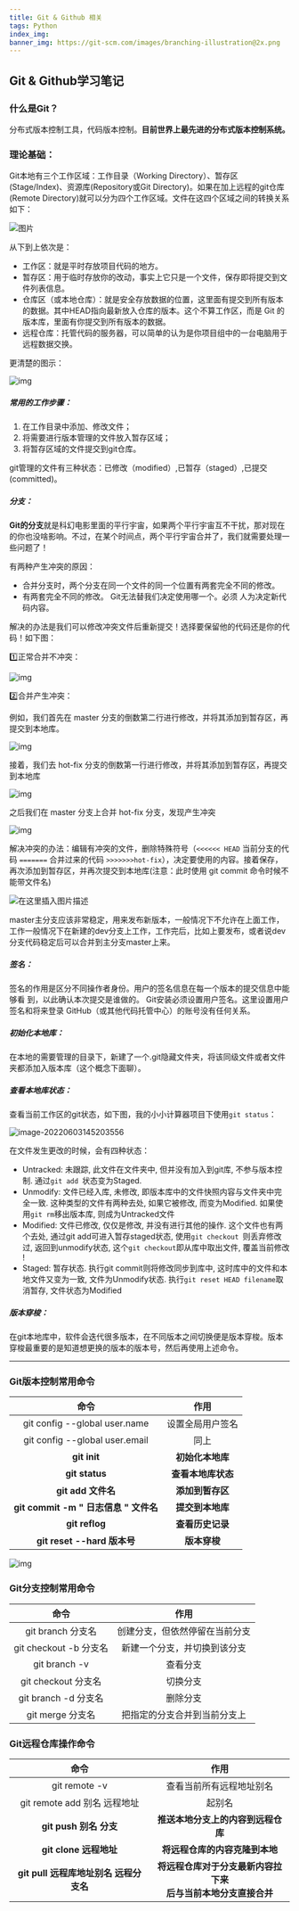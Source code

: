 ```yaml
---
title: Git & Github 相关
tags: Python
index_img: 
banner_img: https://git-scm.com/images/branching-illustration@2x.png
---
```


## Git & Github学习笔记

### 什么是Git？

分布式版本控制工具，代码版本控制。**目前世界上最先进的分布式版本控制系统。**

### 理论基础：

Git本地有三个工作区域：工作目录（Working Directory）、暂存区(Stage/Index)、资源库(Repository或Git Directory)。如果在加上远程的git仓库(Remote Directory)就可以分为四个工作区域。文件在这四个区域之间的转换关系如下：

![图片](https://s2.loli.net/2022/06/03/db4AVkoZl2wLQ8O.png)

从下到上依次是：

- 工作区：就是平时存放项目代码的地方。
- 暂存区：用于临时存放你的改动，事实上它只是一个文件，保存即将提交到文件列表信息。
- 仓库区（或本地仓库）：就是安全存放数据的位置，这里面有提交到所有版本的数据。其中HEAD指向最新放入仓库的版本。这个不算工作区，而是 Git 的版本库，里面有你提交到所有版本的数据。
- 远程仓库：托管代码的服务器，可以简单的认为是你项目组中的一台电脑用于远程数据交换。

更清楚的图示：

![img](https://s2.loli.net/2022/06/03/kUfoABm6JFRWXjp.png)

##### 常用的工作步骤：

1. 在工作目录中添加、修改文件；
2. 将需要进行版本管理的文件放入暂存区域；
3. 将暂存区域的文件提交到git仓库。

git管理的文件有三种状态：已修改（modified）,已暂存（staged）,已提交(committed)。



##### 分支：

**Git的分支**就是科幻电影里面的平行宇宙，如果两个平行宇宙互不干扰，那对现在的你也没啥影响。不过，在某个时间点，两个平行宇宙合并了，我们就需要处理一些问题了！

有两种产生冲突的原因：

- 合并分支时，两个分支在同一个文件的同一个位置有两套完全不同的修改。
- 有两套完全不同的修改。 Git无法替我们决定使用哪一个。必须 人为决定新代码内容。

解决的办法是我们可以修改冲突文件后重新提交！选择要保留他的代码还是你的代码！如下图：

:one:正常合并不冲突：

<img src="https://img-blog.csdnimg.cn/b4f384f593fd4f1bb8f8166cf7c3788a.png?x-oss-process=image/watermark,type_ZHJvaWRzYW5zZmFsbGJhY2s,shadow_50,text_Q1NETiBA55Sf5ZG95piv5pyJ5YWJ55qE,size_20,color_FFFFFF,t_70,g_se,x_16#pic_center" alt="img"  />

:two:合并产生冲突：

例如，我们首先在 master 分支的倒数第二行进行修改，并将其添加到暂存区，再提交到本地库。

![img](https://img-blog.csdnimg.cn/4821244a17a44193a41238f39b3bff2e.png?x-oss-process=image/watermark,type_ZHJvaWRzYW5zZmFsbGJhY2s,shadow_50,text_Q1NETiBA55Sf5ZG95piv5pyJ5YWJ55qE,size_20,color_FFFFFF,t_70,g_se,x_16#pic_center)

接着，我们去 hot-fix 分支的倒数第一行进行修改，并将其添加到暂存区，再提交到本地库

![img](https://img-blog.csdnimg.cn/2bcdd89a7c9d43a9bd6564359499b7c8.png?x-oss-process=image/watermark,type_ZHJvaWRzYW5zZmFsbGJhY2s,shadow_50,text_Q1NETiBA55Sf5ZG95piv5pyJ5YWJ55qE,size_20,color_FFFFFF,t_70,g_se,x_16#pic_center)

之后我们在 master 分支上合并 hot-fix 分支，发现产生冲突

![img](https://img-blog.csdnimg.cn/4e603c5ffb3f4383a1082cade9b10a4d.png?x-oss-process=image/watermark,type_ZHJvaWRzYW5zZmFsbGJhY2s,shadow_50,text_Q1NETiBA55Sf5ZG95piv5pyJ5YWJ55qE,size_20,color_FFFFFF,t_70,g_se,x_16#pic_center)

解决冲突的办法：编辑有冲突的文件，删除特殊符号（`<<<<<< HEAD` 当前分支的代码 `=======` 合并过来的代码 `>>>>>>>hot-fix`），决定要使用的内容。接着保存，再次添加到暂存区，并再次提交到本地库(注意：此时使用 git commit 命令时候不能带文件名)

![在这里插入图片描述](https://img-blog.csdnimg.cn/7ba8e844ff5f4062abe9a8c61763378a.png?x-oss-process=image/watermark,type_ZHJvaWRzYW5zZmFsbGJhY2s,shadow_50,text_Q1NETiBA55Sf5ZG95piv5pyJ5YWJ55qE,size_20,color_FFFFFF,t_70,g_se,x_16#pic_center)

master主分支应该非常稳定，用来发布新版本，一般情况下不允许在上面工作，工作一般情况下在新建的dev分支上工作，工作完后，比如上要发布，或者说dev分支代码稳定后可以合并到主分支master上来。

##### 签名：

签名的作用是区分不同操作者身份。用户的签名信息在每一个版本的提交信息中能够看
到，以此确认本次提交是谁做的。 Git安装必须设置用户签名。这里设置用户签名和将来登录 GitHub（或其他代码托管中心）的账号没有任何关系。

##### 初始化本地库：

在本地的需要管理的目录下，新建了一个.git隐藏文件夹，将该同级文件或者文件夹都添加入版本库（这个概念下面聊）。

##### 查看本地库状态：

查看当前工作区的git状态，如下图，我的小小计算器项目下使用`git status`：

![image-20220603145203556](https://s2.loli.net/2022/06/03/gnR95WOItJejXZS.png)

在文件发生更改的时候，会有四种状态：

- Untracked: 未跟踪, 此文件在文件夹中, 但并没有加入到git库, 不参与版本控制. 通过`git add `状态变为Staged.
- Unmodify: 文件已经入库, 未修改, 即版本库中的文件快照内容与文件夹中完全一致. 这种类型的文件有两种去处, 如果它被修改, 而变为Modified. 如果使用`git rm`移出版本库, 则成为Untracked文件
- Modified: 文件已修改, 仅仅是修改, 并没有进行其他的操作. 这个文件也有两个去处, 通过git add可进入暂存staged状态, 使用`git checkout `则丢弃修改过, 返回到unmodify状态, 这个`git checkout`即从库中取出文件, 覆盖当前修改 !
- Staged: 暂存状态. 执行git commit则将修改同步到库中, 这时库中的文件和本地文件又变为一致, 文件为Unmodify状态. 执行`git reset HEAD filename`取消暂存, 文件状态为Modified

##### 版本穿梭：

在git本地库中，软件会迭代很多版本，在不同版本之间切换便是版本穿梭。版本穿梭最重要的是知道想更换的版本的版本号，然后再使用上述命令。

------



### Git版本控制常用命令

|                 命令                  |        作用        |
| :-----------------------------------: | :----------------: |
|     git config --global user.name     |  设置全局用户签名  |
|    git config --global user.email     |        同上        |
|             **git init**              |  **初始化本地库**  |
|            **git status**             | **查看本地库状态** |
|          **git add 文件名**           |  **添加到暂存区**  |
| **git commit -m " 日志信息 " 文件名** |  **提交到本地库**  |
|            **git reflog**             |  **查看历史记录**  |
|      **git reset --hard 版本号**      |    **版本穿梭**    |

![img](https://s2.loli.net/2022/06/03/pwLfDJ41ehsTxkb.png)



### Git分支控制常用命令

|          命令          |              作用              |
| :--------------------: | :----------------------------: |
|   git branch 分支名    | 创建分支，但依然停留在当前分支 |
| git checkout -b 分支名 |  新建一个分支，并切换到该分支  |
|     git branch -v      |            查看分支            |
|  git checkout 分支名   |            切换分支            |
|  git branch -d 分支名  |            删除分支            |
|    git merge 分支名    |  把指定的分支合并到当前分支上  |

### Git远程仓库操作命令

|                  命令                  |                             作用                             |
| :------------------------------------: | :----------------------------------------------------------: |
|             git remote -v              |                   查看当前所有远程地址别名                   |
|      git remote add 别名 远程地址      |                            起别名                            |
|         **git push 别名 分支**         |              **推送本地分支上的内容到远程仓库**              |
|         **git clone 远程地址**         |                **将远程仓库的内容克隆到本地**                |
| **git pull 远程库地址别名 远程分支名** | **将远程仓库对于分支最新内容拉下来<br>后与当前本地分支直接合并** |

